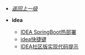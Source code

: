 - [*返回上一级*](/_sidebar.md)
- **idea**

    - [IDEA SpringBoot热部署](/idea/IDEA-SpringBoot热部署/README.md)
    - [idea快捷键](/idea/idea快捷键/README.md)
    - [IDEA社区版实现代码提示](/idea/IDEA社区版实现代码提示/README.md)
